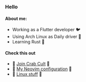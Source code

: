 ### Hello
#### About me:
- Working as a Flutter developer 🐦 
- Using Arch Linux as Daily driver 🐧
- Learning Rust 🦀

#### Check this out
- 🦀 [Join Crab Cult](https://www.rust-lang.org/learn/get-started) 🦀 
- 📗 [My Neovim configuration](https://github.com/Talandar99/nvim_config) 📗
- 🐧 [Linux stuff](https://github.com/Talandar99/vimwiki_studies/blob/main/BDiSI/BDiSI.md) 🐧
